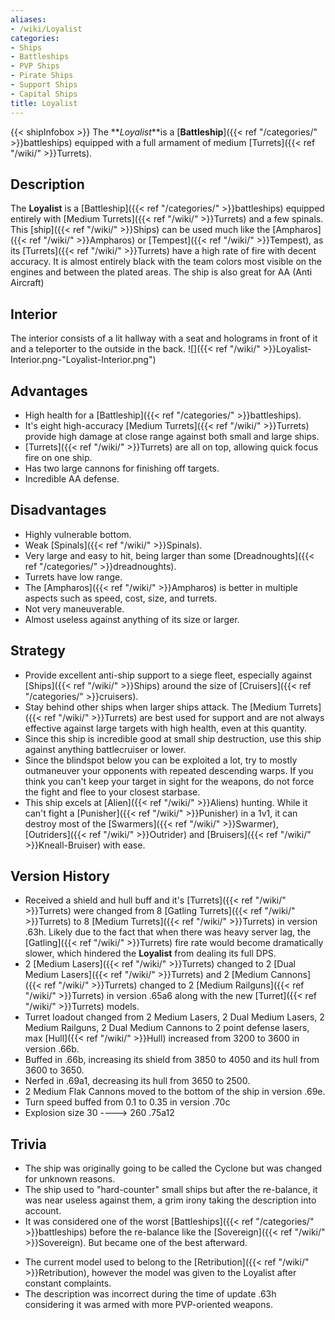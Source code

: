 ```yaml
---
aliases:
- /wiki/Loyalist
categories:
- Ships
- Battleships
- PVP Ships
- Pirate Ships
- Support Ships
- Capital Ships
title: Loyalist
---
```


{{< shipInfobox >}} The **_Loyalist_**is a [**Battleship**]({{< ref "/categories/" >}}battleships) equipped with a full armament of medium [Turrets]({{< ref "/wiki/" >}}Turrets).

## Description

The **Loyalist** is a [Battleship]({{< ref "/categories/" >}}battleships) equipped entirely with [Medium Turrets]({{< ref "/wiki/" >}}Turrets) and a few spinals. This [ship]({{< ref "/wiki/" >}}Ships) can be used much like the [Ampharos]({{< ref "/wiki/" >}}Ampharos) or [Tempest]({{< ref "/wiki/" >}}Tempest), as its [Turrets]({{< ref "/wiki/" >}}Turrets) have a high rate of fire with decent accuracy. It is almost entirely black with the team colors most visible on the engines and between the plated areas. The ship is also great for AA (Anti Aircraft)

## Interior

The interior consists of a lit hallway with a seat and holograms in front of it and a teleporter to the outside in the back. ![]({{< ref "/wiki/" >}}Loyalist-Interior.png-"Loyalist-Interior.png")

## Advantages

- High health for a [Battleship]({{< ref "/categories/" >}}battleships).
- It's eight high-accuracy [Medium Turrets]({{< ref "/wiki/" >}}Turrets) provide high damage at close range against both small and large ships.
- [Turrets]({{< ref "/wiki/" >}}Turrets) are all on top, allowing quick focus fire on one ship.
- Has two large cannons for finishing off targets.
- Incredible AA defense.

## Disadvantages

- Highly vulnerable bottom.
- Weak [Spinals]({{< ref "/wiki/" >}}Spinals).
- Very large and easy to hit, being larger than some [Dreadnoughts]({{< ref "/categories/" >}}dreadnoughts).
- Turrets have low range.
- The [Ampharos]({{< ref "/wiki/" >}}Ampharos) is better in multiple aspects such as speed, cost, size, and turrets.
- Not very maneuverable.
- Almost useless against anything of its size or larger.

## Strategy

- Provide excellent anti-ship support to a siege fleet, especially against [Ships]({{< ref "/wiki/" >}}Ships) around the size of [Cruisers]({{< ref "/categories/" >}}cruisers).
- Stay behind other ships when larger ships attack. The [Medium Turrets]({{< ref "/wiki/" >}}Turrets) are best used for support and are not always effective against large targets with high health, even at this quantity.
- Since this ship is incredible good at small ship destruction, use this ship against anything battlecruiser or lower.
- Since the blindspot below you can be exploited a lot, try to mostly outmaneuver your opponents with repeated descending warps. If you think you can't keep your target in sight for the weapons, do not force the fight and flee to your closest starbase.
- This ship excels at [Alien]({{< ref "/wiki/" >}}Aliens) hunting. While it can't fight a [Punisher]({{< ref "/wiki/" >}}Punisher) in a 1v1, it can destroy most of the [Swarmers]({{< ref "/wiki/" >}}Swarmer), [Outriders]({{< ref "/wiki/" >}}Outrider) and [Bruisers]({{< ref "/wiki/" >}}Kneall-Bruiser) with ease.

## Version History 

- Received a shield and hull buff and it's [Turrets]({{< ref "/wiki/" >}}Turrets) were changed from 8 [Gatling Turrets]({{< ref "/wiki/" >}}Turrets) to 8 [Medium Turrets]({{< ref "/wiki/" >}}Turrets) in version .63h. Likely due to the fact that when there was heavy server lag, the [Gatling]({{< ref "/wiki/" >}}Turrets) fire rate would become dramatically slower, which hindered the **Loyalist** from dealing its full DPS.
- 2 [Medium Lasers]({{< ref "/wiki/" >}}Turrets) changed to 2 [Dual Medium Lasers]({{< ref "/wiki/" >}}Turrets) and 2 [Medium Cannons]({{< ref "/wiki/" >}}Turrets) changed to 2 [Medium Railguns]({{< ref "/wiki/" >}}Turrets) in version .65a6 along with the new [Turret]({{< ref "/wiki/" >}}Turrets) models.
- Turret loadout changed from 2 Medium Lasers, 2 Dual Medium Lasers, 2 Medium Railguns, 2 Dual Medium Cannons to 2 point defense lasers, max [Hull]({{< ref "/wiki/" >}}Hull) increased from 3200 to 3600 in version .66b.
- Buffed in .66b, increasing its shield from 3850 to 4050 and its hull from 3600 to 3650.
- Nerfed in .69a1, decreasing its hull from 3650 to 2500.
- 2 Medium Flak Cannons moved to the bottom of the ship in version .69e.
- Turn speed buffed from 0.1 to 0.35 in version .70c
- Explosion size 30 ----> 260 .75a12

## Trivia

- The ship was originally going to be called the Cyclone but was changed for unknown reasons.
- The ship used to "hard-counter" small ships but after the re-balance, it was near useless against them, a grim irony taking the description into account.
- It was considered one of the worst [Battleships]({{< ref "/categories/" >}}battleships) before the re-balance like the [Sovereign]({{< ref "/wiki/" >}}Sovereign). But became one of the best afterward.

<!-- -->

- The current model used to belong to the [Retribution]({{< ref "/wiki/" >}}Retribution), however the model was given to the Loyalist after constant complaints.
- The description was incorrect during the time of update .63h considering it was armed with more PVP-oriented weapons.